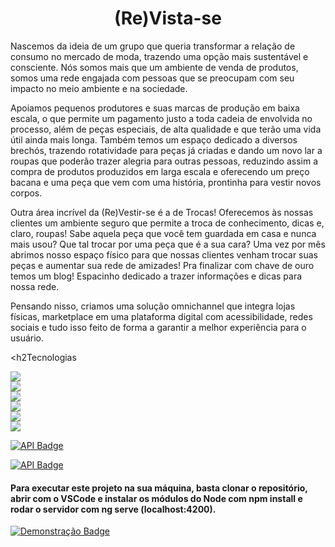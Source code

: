 
<h1 align="center">
    (Re)Vista-se
</h1>



<p>Nascemos da ideia de um grupo que queria transformar a relação de consumo no mercado de moda, trazendo uma opção mais sustentável e consciente. Nós somos mais que um ambiente de venda de produtos, somos uma rede engajada com pessoas que se preocupam com seu impacto no meio ambiente e na sociedade.</p>
<p>
Apoiamos pequenos produtores e suas marcas de produção em baixa escala, o que permite um pagamento justo a toda cadeia de envolvida no processo, além de peças especiais, de alta qualidade e que terão uma vida útil ainda mais longa. Também temos um espaço dedicado a diversos brechós, trazendo rotatividade para peças já criadas e dando um novo lar a roupas que poderão trazer alegria para outras pessoas, reduzindo assim a compra de produtos produzidos em larga escala e oferecendo um preço bacana e uma peça que vem com uma história, prontinha para vestir novos corpos.
</p>

<p>
Outra área incrível da (Re)Vestir-se é a de Trocas! Oferecemos às nossas clientes um ambiente seguro que permite a troca de conhecimento, dicas e, claro, roupas! Sabe aquela peça que você tem guardada em casa e nunca mais usou? Que tal trocar por uma peça que é a sua cara? Uma vez por mês abrimos nosso espaço físico para que nossas clientes venham trocar suas peças e aumentar sua rede de amizades! Pra finalizar com chave de ouro temos um blog! Espacinho dedicado a trazer informações e dicas para nossa rede.
</p>
 
 <p>
Pensando nisso, criamos uma solução omnichannel que integra lojas físicas, marketplace em uma plataforma digital com acessibilidade, redes sociais e tudo isso feito de forma a garantir a melhor experiência para o usuário.
 </p>

 <h2Tecnologias</h2>

 <img src="https://img.shields.io/badge/HTML5-E34F26?style=for-the-badge&logo=html5&logoColor=white" /><br>
 <img src="https://img.shields.io/badge/CSS3-1572B6?style=for-the-badge&logo=css3&logoColor=white" /><br>
 <img src="https://img.shields.io/badge/JavaScript-F7DF1E?style=for-the-badge&logo=javascript&logoColor=black" /><br>
 <img src="https://img.shields.io/badge/Angular-DD0031?style=for-the-badge&logo=angular&logoColor=white" /><br>
 <img src="https://img.shields.io/badge/TypeScript-007ACC?style=for-the-badge&logo=typescript&logoColor=white" /><br>
 <img src="https://img.shields.io/badge/Bootstrap-563D7C?style=for-the-badge&logo=bootstrap&logoColor=white" /><br>
 
 [![API Badge](https://img.shields.io/badge/-Pay%20Pal-2931cc?style=flat-square&logo=PayPal&logoColor=white&link=https://www.paypal.com/br/webapps/mpp/merchant-integration/solution/direct)](https://www.paypal.com/br/webapps/mpp/merchant-integration/solution/direct)<br>
 
 [![API Badge](https://img.shields.io/badge/-Vlibras-2931cc?style=flat-square&logo=Demonstração&logoColor=white&link=https://softwarepublico.gov.br/gitlab/vlibras/vlibras-api)](https://softwarepublico.gov.br/gitlab/vlibras/vlibras-api)<br>


<h4>Para executar este projeto na sua máquina, basta clonar o repositório, abrir com o VSCode e instalar os módulos do Node com npm install e rodar o servidor com ng serve (localhost:4200).</h4>



[![Demonstração Badge](https://img.shields.io/badge/-Demonstração-2931cc?style=flat-square&logo=Demonstração&logoColor=white&link=https://drive.google.com/file/d/1dxDpJda9W80TE61tFwHcd0ZcvolxSvhc/view?usp=sharing)](https://drive.google.com/file/d/1dxDpJda9W80TE61tFwHcd0ZcvolxSvhc/view?usp=sharing)

